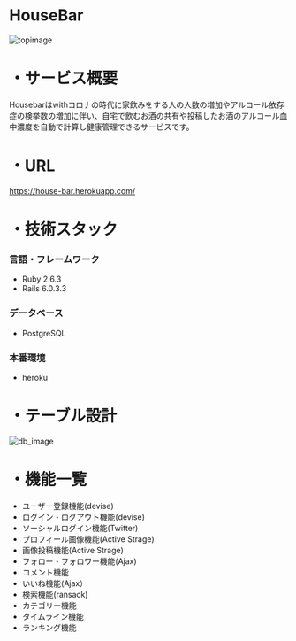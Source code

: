 # HouseBar
![topimage](https://user-images.githubusercontent.com/67972760/95179586-c9dfb880-07fb-11eb-8bd1-bffbeb4292af.png)
# ・サービス概要
Housebarはwithコロナの時代に家飲みをする人の人数の増加やアルコール依存症の検挙数の増加に伴い、自宅で飲むお酒の共有や投稿したお酒のアルコール血中濃度を自動で計算し健康管理できるサービスです。
# ・URL
https://house-bar.herokuapp.com/
# ・技術スタック
### 言語・フレームワーク
* Ruby 2.6.3
* Rails 6.0.3.3
### データベース
* PostgreSQL
### 本番環境
* heroku
# ・テーブル設計
![db_image](https://user-images.githubusercontent.com/67972760/95179779-11664480-07fc-11eb-917d-0024cf76cc7f.png)
# ・機能一覧
* ユーザー登録機能(devise)
* ログイン・ログアウト機能(devise)
* ソーシャルログイン機能(Twitter)
* プロフィール画像機能(Active Strage)
* 画像投稿機能(Active Strage)
* フォロー・フォロワー機能(Ajax)
* コメント機能
* いいね機能(Ajax）
* 検索機能(ransack)
* カテゴリー機能
* タイムライン機能
* ランキング機能
